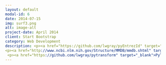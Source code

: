 ```yaml
---
layout: default
modal-id: 6
date: 2014-07-15
img: surf3.png
alt: image-alt
project-date: April 2014
client: Start Bootstrap
category: Web Development
description: <p><a href="https://github.com/lwgray/pyEntrezId" target="_blank"> PyEntrezID: </a>The easy conversion between the several biological IDs.</p>
<p><a href="http://www.ncbi.nlm.nih.gov/Structure/MMDB/mmdb.shtml" target="_blank">MMDB: </a>3D transformation methods for biological structures</p>
 <p><a href="https://github.com/lwgray/pytransform" target="_blank">PyTransform: </a>Linear transformation of molecular structure</p>
---
```

